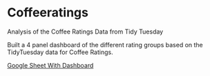 # Coffeeratings

Analysis of the Coffee Ratings Data from Tidy Tuesday

Built a 4 panel dashboard of the different rating groups
based on the TidyTuesday data for Coffee Ratings.

[Google Sheet With Dashboard](https://docs.google.com/spreadsheets/d/1hvnkdOGuo2zdYHAXlIp7BtDfnaJI51ORfbKsCNVO46Y/edit#gid=209433397)


